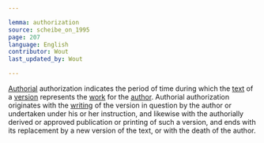 ```yaml
---

lemma: authorization
source: scheibe_on_1995
page: 207
language: English
contributor: Wout
last_updated_by: Wout

---
```


[Authorial](authorial.html) authorization indicates the period of time during which the [text](text.html) of a [version](version.html) represents the [work](work.html) for the [author](author.html). Authorial authorization originates with the [writing](writingAct.html) of the version in question by the author or undertaken under his or her instruction, and likewise with the authorially derived or approved publication or printing of such a version, and ends with its replacement by a new version of the text, or with the death of the author.
